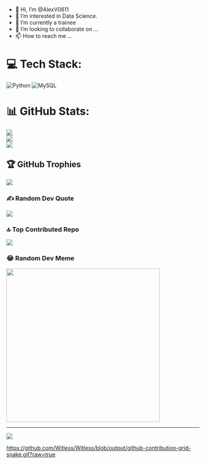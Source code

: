 - 👋 Hi, I’m @AlexV0611
- 👀 I’m interested in Data Science.
- 🌱 I’m currently a trainee
- 💞️ I’m looking to collaborate on ...
- 📫 How to reach me ...

<!---
AlexV0611/AlexV0611 is a ✨ special ✨ repository because its `README.md` (this file) appears on your GitHub profile.
You can click the Preview link to take a look at your changes.
--->



# 💻 Tech Stack:
![Python](https://img.shields.io/badge/python-3670A0?style=for-the-badge&logo=python&logoColor=ffdd54) ![MySQL](https://img.shields.io/badge/mysql-%2300000f.svg?style=for-the-badge&logo=mysql&logoColor=white)
# 📊 GitHub Stats:
![](https://github-readme-stats.vercel.app/api?username=AlexV0611&theme=dark&hide_border=false&include_all_commits=false&count_private=false)<br/>
![](https://github-readme-streak-stats.herokuapp.com/?user=AlexV0611&theme=dark&hide_border=false)<br/>
![](https://github-readme-stats.vercel.app/api/top-langs/?username=AlexV0611&theme=dark&hide_border=false&include_all_commits=false&count_private=false&layout=compact)

## 🏆 GitHub Trophies
![](https://github-profile-trophy.vercel.app/?username=AlexV0611&theme=radical&no-frame=false&no-bg=true&margin-w=4)

### ✍️ Random Dev Quote
![](https://quotes-github-readme.vercel.app/api?type=horizontal&theme=radical)

### 🔝 Top Contributed Repo
![](https://github-contributor-stats.vercel.app/api?username=AlexV0611&limit=5&theme=dark&combine_all_yearly_contributions=true)

### 😂 Random Dev Meme
<img src='https://randommeme-five.vercel.app/' style="height: 400px;"/>

---
[![](https://visitcount.itsvg.in/api?id=AlexV0611&icon=0&color=0)](https://visitcount.itsvg.in)

<!-- Proudly created with GPRM ( https://gprm.itsvg.in ) -->


https://github.com/Witless/Witless/blob/output/github-contribution-grid-snake.gif?raw=true
